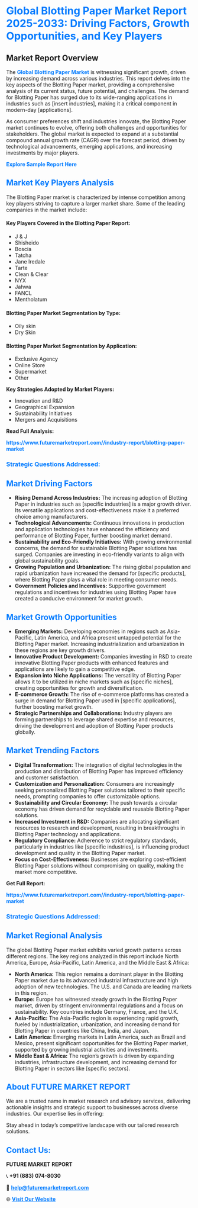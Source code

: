 <h1 style="color: #007BFF;">Global Blotting Paper Market Report 2025-2033: Driving Factors, Growth Opportunities, and Key Players</h1>

<section id="overview">
<h2>Market Report Overview</h2>
<p>The <a href="https://www.futuremarketreport.com//industry-report/blotting-paper-market" style="color: #007BFF; text-decoration: none;"><strong>Global Blotting Paper Market</strong></a> is witnessing significant growth, driven by increasing demand across various industries. This report delves into the key aspects of the Blotting Paper market, providing a comprehensive analysis of its current status, future potential, and challenges. The demand for Blotting Paper has surged due to its wide-ranging applications in industries such as [insert industries], making it a critical component in modern-day [applications].</p>
<p>As consumer preferences shift and industries innovate, the Blotting Paper market continues to evolve, offering both challenges and opportunities for stakeholders. The global market is expected to expand at a substantial compound annual growth rate (CAGR) over the forecast period, driven by technological advancements, emerging applications, and increasing investments by major players.</p>
</section>

<section id="overview">
<p><a href="https://www.futuremarketreport.com//request-sample/reportId=85723" style="color: #007BFF; text-decoration: none;"><strong>Explore Sample Report Here</strong></a></p>
</section>

<section id="key-players">
<h2 style="color: #007BFF;">Market Key Players Analysis</h2>
<p>The Blotting Paper market is characterized by intense competition among key players striving to capture a larger market share. Some of the leading companies in the market include:</p>
<h4>Key Players Covered in the Blotting Paper Report:</h4>
<ul><li>J &amp; J</li><li>Shisheido</li><li>Boscia</li><li>Tatcha</li><li>Jane Iredale</li><li>Tarte</li><li>Clean &amp; Clear</li><li>NYX</li><li>Jahwa</li><li>FANCL</li><li>Mentholatum</li></ul>
<h4>Blotting Paper Market Segmentation by Type:</h4>
<ul><li>Oily skin</li><li>Dry Skin</li></ul>

<h4>Blotting Paper Market Segmentation by Application:</h4>
<ul><li>Exclusive Agency</li><li>Online Store</li><li>Supermarket</li><li>Other</li></ul>
<p><strong>Key Strategies Adopted by Market Players:</strong></p>
<ul>
<li>Innovation and R&D</li>
<li>Geographical Expansion</li>
<li>Sustainability Initiatives</li>
<li>Mergers and Acquisitions</li>
</ul>
</section>

<section>
<p><strong>Read Full Analysis: </strong></p><a href="https://www.futuremarketreport.com//industry-report/blotting-paper-market" style="color: #007BFF; text-decoration: none;"><strong>https://www.futuremarketreport.com//industry-report/blotting-paper-market</strong></a>
<h3 style="color: #007BFF;">Strategic Questions Addressed:</h3>
</section>

<section id="driving-factors">
<h2 style="color: #007BFF;">Market Driving Factors</h2>
<ul>
<li><strong>Rising Demand Across Industries:</strong> The increasing adoption of Blotting Paper in industries such as [specific industries] is a major growth driver. Its versatile applications and cost-effectiveness make it a preferred choice among manufacturers.</li>
<li><strong>Technological Advancements:</strong> Continuous innovations in production and application technologies have enhanced the efficiency and performance of Blotting Paper, further boosting market demand.</li>
<li><strong>Sustainability and Eco-Friendly Initiatives:</strong> With growing environmental concerns, the demand for sustainable Blotting Paper solutions has surged. Companies are investing in eco-friendly variants to align with global sustainability goals.</li>
<li><strong>Growing Population and Urbanization:</strong> The rising global population and rapid urbanization have increased the demand for [specific products], where Blotting Paper plays a vital role in meeting consumer needs.</li>
<li><strong>Government Policies and Incentives:</strong> Supportive government regulations and incentives for industries using Blotting Paper have created a conducive environment for market growth.</li>
</ul>
</section>

<section id="growth-opportunities">
<h2 style="color: #007BFF;">Market Growth Opportunities</h2>
<ul>
<li><strong>Emerging Markets:</strong> Developing economies in regions such as Asia-Pacific, Latin America, and Africa present untapped potential for the Blotting Paper market. Increasing industrialization and urbanization in these regions are key growth drivers.</li>
<li><strong>Innovative Product Development:</strong> Companies investing in R&D to create innovative Blotting Paper products with enhanced features and applications are likely to gain a competitive edge.</li>
<li><strong>Expansion into Niche Applications:</strong> The versatility of Blotting Paper allows it to be utilized in niche markets such as [specific niches], creating opportunities for growth and diversification.</li>
<li><strong>E-commerce Growth:</strong> The rise of e-commerce platforms has created a surge in demand for Blotting Paper used in [specific applications], further boosting market growth.</li>
<li><strong>Strategic Partnerships and Collaborations:</strong> Industry players are forming partnerships to leverage shared expertise and resources, driving the development and adoption of Blotting Paper products globally.</li>
</ul>
</section>

<section id="trending-factors">
<h2 style="color: #007BFF;">Market Trending Factors</h2>
<ul>
<li><strong>Digital Transformation:</strong> The integration of digital technologies in the production and distribution of Blotting Paper has improved efficiency and customer satisfaction.</li>
<li><strong>Customization and Personalization:</strong> Consumers are increasingly seeking personalized Blotting Paper solutions tailored to their specific needs, prompting companies to offer customizable options.</li>
<li><strong>Sustainability and Circular Economy:</strong> The push towards a circular economy has driven demand for recyclable and reusable Blotting Paper solutions.</li>
<li><strong>Increased Investment in R&D:</strong> Companies are allocating significant resources to research and development, resulting in breakthroughs in Blotting Paper technology and applications.</li>
<li><strong>Regulatory Compliance:</strong> Adherence to strict regulatory standards, particularly in industries like [specific industries], is influencing product development and quality in the Blotting Paper market.</li>
<li><strong>Focus on Cost-Effectiveness:</strong> Businesses are exploring cost-efficient Blotting Paper solutions without compromising on quality, making the market more competitive.</li>
</ul>
</section>

<section>
<p><strong>Get Full Report: </strong></p><a href="https://www.futuremarketreport.com//industry-report/blotting-paper-market" style="color: #007BFF; text-decoration: none;"><strong>https://www.futuremarketreport.com//industry-report/blotting-paper-market</strong></a>
<h3 style="color: #007BFF;">Strategic Questions Addressed:</h3>
</section>


<section id="regional-analysis">
<h2 style="color: #007BFF;">Market Regional Analysis</h2>
<p>The global Blotting Paper market exhibits varied growth patterns across different regions. The key regions analyzed in this report include North America, Europe, Asia-Pacific, Latin America, and the Middle East & Africa:</p>
<ul>
<li><strong>North America:</strong> This region remains a dominant player in the Blotting Paper market due to its advanced industrial infrastructure and high adoption of new technologies. The U.S. and Canada are leading markets in this region.</li>
<li><strong>Europe:</strong> Europe has witnessed steady growth in the Blotting Paper market, driven by stringent environmental regulations and a focus on sustainability. Key countries include Germany, France, and the U.K.</li>
<li><strong>Asia-Pacific:</strong> The Asia-Pacific region is experiencing rapid growth, fueled by industrialization, urbanization, and increasing demand for Blotting Paper in countries like China, India, and Japan.</li>
<li><strong>Latin America:</strong> Emerging markets in Latin America, such as Brazil and Mexico, present significant opportunities for the Blotting Paper market, supported by growing industrial activities and investments.</li>
<li><strong>Middle East & Africa:</strong> The region’s growth is driven by expanding industries, infrastructure development, and increasing demand for Blotting Paper in sectors like [specific sectors].</li>
</ul>
</section>

<footer>
<h2 style="color: #007BFF;">About FUTURE MARKET REPORT</h2>
<p>We are a trusted name in market research and advisory services, delivering actionable insights and strategic support to businesses across diverse industries. Our expertise lies in offering:</p>

<p>Stay ahead in today’s competitive landscape with our tailored research solutions.</p>

<h2 style="color: #007BFF;">Contact Us:</h2>
<p><strong>FUTURE MARKET REPORT</strong></p>
<p>📞 <strong>+91 (883) 074-8030</strong></p>
<p>📧 <strong><a href="mailto:help@futuremarketreport.com" style="color: #007BFF;">help@futuremarketreport.com</a></strong></p>
<p>🌐 <strong><a href="https://www.futuremarketreport.com/" style="color: #007BFF;">Visit Our Website</a></strong></p>
</footer>